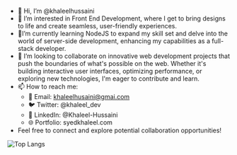 - 👋 Hi, I’m @khaleelhussaini
- 👀 I’m interested in Front End Development, where I get to bring designs to life and create seamless, user-friendly experiences.
- 🌱I’m currently learning NodeJS to expand my skill set and delve into the world of server-side development, enhancing my capabilities as a full-stack developer.
- 💞️  I’m looking to collaborate on innovative web development projects that push the boundaries of what's possible on the web. Whether it's building interactive user interfaces, optimizing performance, or exploring new technologies, I'm eager to contribute and learn.
- 📫 How to reach me:
   - 📧 Email: khaleelhusaini@gmai.com
   - 🐦 Twitter: @khaleel_dev
   - 💼 LinkedIn: @Khaleel-Hussaini
   - 🌐 Portfolio: syedkhaleel.com
- Feel free to connect and explore potential collaboration opportunities!

<!---
khaleelhussaini/khaleelhussaini is a ✨ special ✨ repository because its `README.md` (this file) appears on your GitHub profile.
You can click the Preview link to take a look at your changes.
--->
![Top Langs](https://github-readme-stats.vercel.app/api/top-langs/?username=khaleelhussaini&layout=compact&theme=one_dark_pro&card_width=500")


